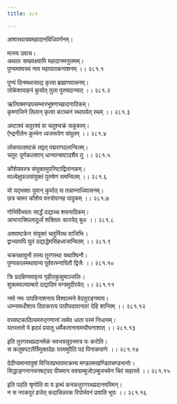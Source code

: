 ```yaml
---
title: २८१

---
```

अश्वरथाख्यमहादानविधिवर्णनम्।  
  
मत्स्य उवाच।  
अथातः सम्प्रवक्ष्यामि महादानमनुत्तमम्।  
पुण्यमश्वरथं नाम महापातकनाशनम् ।। २८१.१  
  
पुण्यं दिनमथासाद्य कृत्वा ब्राह्मणवाचनम्।  
लोकेशावाहनं कुर्यात् तुला पुरुषदानवत् ।। २८१.२  
  
ऋत्विक्मण्डपसम्भारभूषणाच्छादनादिकम्।  
कृष्णाजिने तिलान् कृत्वा काञ्चनं स्थापयेत् रथम् ।। २८१.३  
  
अष्टाश्वं चतुरश्वं वा चतुश्चक्रं सकूबरम्।  
ऐन्द्रनीलेन कुम्भेन ध्वजरूपेण संयुतम् ।। २८१.४  
  
लोकपालाष्टकं तद्वत् पद्मरागदलान्वितम्।  
चतुरः पूर्णकलशान् धान्यान्यष्टादशैव तु ।। २८१.५  
  
कौशेयवस्त्र संयुक्तमुपरिष्टाद्वितानकम्।  
माल्येक्षुफलसंयुक्तं पुरुषेण समन्वितम् ।। २८१.६  
  
यो यद्भक्तः पुमान् कुर्यात् स तन्नाम्नाधिवासनम्।  
छत्र चामर कौशेय वस्त्रोपानह पादुकम् ।। २८१.७  
  
गोभिर्विभवतः सार्द्धं दद्याच्च शयनादिकम्।  
आभारात्त्रिपलादूर्ध्वं शक्तितः कारयेद् बुधः ।। २८१.८  
  
अश्वाष्टकेन संयुक्तं चतुर्भिरथ वाजिभिः।  
द्वाभ्यामपि युतं दद्याद्धेमसिंहध्वजान्वितम् ।। २८१.९  
  
चक्ररक्षावुभौ तस्य तुरगस्था यथाश्विनौ।  
पुण्यकालमथावाप्य पूर्ववत्स्नापितौ द्विजैः ।। २८१.१०  
  
त्रिः प्रदक्षिणमावृत्य गृहीतकुसुमाञ्जलिः।  
शुक्लमाल्याम्बरो दद्यादिमं मन्त्रमुदीरयेत् ।। २८१.११  
  
नमो नमः पापविनाशनाय विश्वात्मने वेदतुरङ्गमाय।  
धाम्नामधीशाय दिवाकराय पापौघदावानल! देहि शान्तिम् ।। २८१.१२  
  
वस्वष्टकादित्यमरुद्गणानां त्वमेव धाता परमं निधानम्।  
यतस्ततो मे हृदयं प्रयातु धर्मैकतानत्वमघौघनाशात् ।। २८१.१३  
  
इति तुरगरथप्रदानमेकं भवभयसूदनमत्र यः करोति।  
स कलुषपटलैर्विमुक्तदेहः परममुपैति पदं पिनाकपाणेः ।। २८१.१४  
  
देदीप्यमानवपुषां विजितप्रभावमाक्रम्य मण्डलमखण्डितचण्डभानोः।  
सिद्धाङ्गनानयनषट्पद पीयमान वक्त्राम्बुजोऽम्बुजभवेन चिरं सहास्ते ।। २८१.१५  
  
इति पठति श्रृणोति वा य इत्थं कनकतुरगरथप्रदानमस्मिन्।  
न स नरकपुरं व्रजेत् कदाचिन्नरक रिपोर्भवनं प्रयाति भूयः ।। २८१.१६